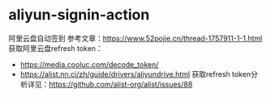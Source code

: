 # aliyun-signin-action
阿里云盘自动签到
参考文章：https://www.52pojie.cn/thread-1757911-1-1.html
获取阿里云盘refresh token：
- https://media.cooluc.com/decode_token/
- https://alist.nn.ci/zh/guide/drivers/aliyundrive.html
获取refresh token分析详见：https://github.com/alist-org/alist/issues/88
